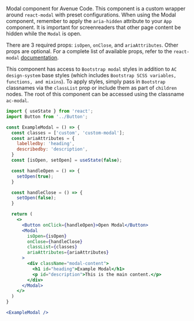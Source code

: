 Modal component for Avenue Code.
This component is a custom wrapper around `react-modal` with preset configurations.
When using the Modal component, remember to apply the `aria-hidden` attribute to your `App` component.
It is important for screenreaders that other page content be hidden while the `Modal` is open.

There are 3 required props: `isOpen`, `onClose`, and `ariaAttributes`. Other props are optional.
For a complete list of available props, refer to the `react-modal` [documentation](http://reactcommunity.org/react-modal/#usage).

This component has access to `Bootstrap modal` styles in addition to `AC design-system` base styles (which includes `Bootstrap SCSS variables, functions, and mixins`).
To apply styles, simply pass in `Bootstrap` classnames via the `classList` prop or include them as part of `children` nodes.
The root of this component can be accessed using the classname `ac-modal`.

```jsx
import { useState } from 'react';
import Button from '../Button';

const ExampleModal = () => {
  const classes = ['custom', 'custom-modal'];
  const ariaAttributes = {
    labelledby: 'heading',
    describedby: 'description',
  }
  const [isOpen, setOpen] = useState(false);

  const handleOpen = () => {
    setOpen(true);
  }

  const handleClose = () => {
    setOpen(false);
  }

  return (
    <>
      <Button onClick={handleOpen}>Open Modal</Button>
      <Modal
        isOpen={isOpen}
        onClose={handleClose}
        classList={classes}
        ariaAttributes={ariaAttributes}
      >
        <div className="modal-content">
          <h1 id="heading">Example Modal</h1>
          <p id="description">This is the main content.</p>
        </div>
      </Modal>
    </>
  )
}

<ExampleModal />
```